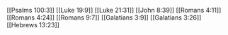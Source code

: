 [[Psalms 100:3]]
[[Luke 19:9]]
[[Luke 21:31]]
[[John 8:39]]
[[Romans 4:11]]
[[Romans 4:24]]
[[Romans 9:7]]
[[Galatians 3:9]]
[[Galatians 3:26]]
[[Hebrews 13:23]]
